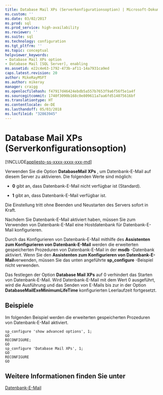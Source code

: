 ```yaml
---
title: Database Mail XPs (Serverkonfigurationsoption) | Microsoft-Dokumentation
ms.custom: ''
ms.date: 03/02/2017
ms.prod: sql
ms.prod_service: high-availability
ms.reviewer: ''
ms.suite: sql
ms.technology: configuration
ms.tgt_pltfrm: ''
ms.topic: conceptual
helpviewer_keywords:
- Database Mail XPs option
- Database Mail [SQL Server], enabling
ms.assetid: e22c4e63-1792-473b-af11-14a7931ca9ed
caps.latest.revision: 20
author: MikeRayMSFT
ms.author: mikeray
manager: craigg
ms.openlocfilehash: f47917d46424ebdb5a557b7653f9a6f56f5e1a4f
ms.sourcegitcommit: 1740f3090b168c0e809611a7aa6fd514075616bf
ms.translationtype: HT
ms.contentlocale: de-DE
ms.lasthandoff: 05/03/2018
ms.locfileid: "32863945"
---
```

# <a name="database-mail-xps-server-configuration-option"></a>Database Mail XPs (Serverkonfigurationsoption)
[!INCLUDE[appliesto-ss-xxxx-xxxx-xxx-md](../../includes/appliesto-ss-xxxx-xxxx-xxx-md.md)]

  Verwenden Sie die Option **DatabaseMail XPs** , um Datenbank-E-Mail auf diesem Server zu aktivieren. Die folgenden Werte sind möglich:  
  
-   **0** gibt an, dass Datenbank-E-Mail nicht verfügbar ist (Standard).  
  
-   **1** gibt an, dass Datenbank-E-Mail verfügbar ist.  
  
 Die Einstellung tritt ohne Beenden und Neustarten des Servers sofort in Kraft.  
  
 Nachdem Sie Datenbank-E-Mail aktiviert haben, müssen Sie zum Verwenden von Datenbank-E-Mail eine Hostdatenbank für Datenbank-E-Mail konfigurieren.  
  
 Durch das Konfigurieren von Datenbank-E-Mail mithilfe des **Assistenten zum Konfigurieren von Datenbank-E-Mail** werden die erweiterten gespeicherten Prozeduren von Datenbank-E-Mail in der **msdb** -Datenbank aktiviert. Wenn Sie den **Assistenten zum Konfigurieren von Datenbank-E-Mail**verwenden, müssen Sie das unten angeführte **sp_configure** -Beispiel nicht verwenden.  
  
 Das festlegen der Option **Database Mail XPs** auf 0 verhindert das Starten von Datenbank-E-Mail. Wird Datenbank-E-Mail mit dem Wert 0 ausgeführt, wird die Ausführung und das Senden von E-Mails bis zur in der Option **DatabaseMailExeMinimumLifeTime** konfigurierten Leerlaufzeit fortgesetzt.  
  
## <a name="examples"></a>Beispiele  
 Im folgenden Beispiel werden die erweiterten gespeicherten Prozeduren von Datenbank-E-Mail aktiviert.  
  
```  
sp_configure 'show advanced options', 1;  
GO  
RECONFIGURE;  
GO  
sp_configure 'Database Mail XPs', 1;  
GO  
RECONFIGURE  
GO  
```  
  
## <a name="see-also"></a>Weitere Informationen finden Sie unter  
 [Datenbank-E-Mail](../../relational-databases/database-mail/database-mail.md)  
  
  
